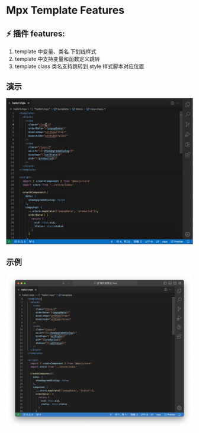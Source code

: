# Mpx Template Features

## ⚡ 插件 features:

1. template 中变量、类名 下划线样式
2. template 中支持变量和函数定义跳转
3. template class 类名支持跳转到 style 样式脚本对应位置

## 演示

![示例动画](./asset/mpx-video.gif)

## 示例

![示例图片](./asset/mpx-feature.png)
